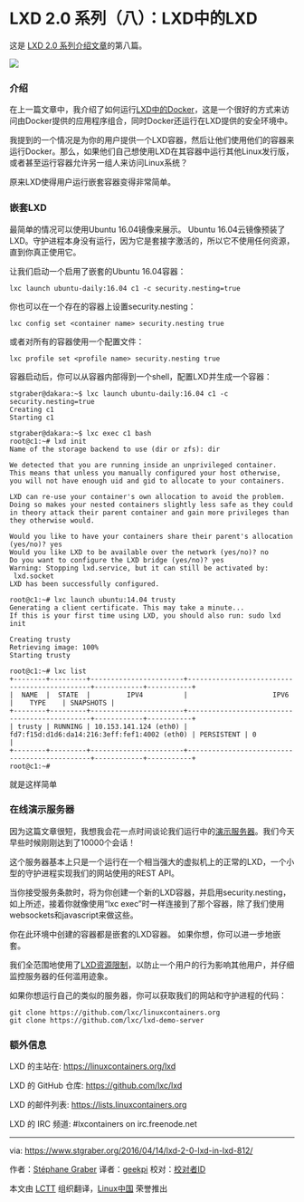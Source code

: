 LXD 2.0 系列（八）：LXD中的LXD
======================================

这是 [LXD 2.0 系列介绍文章][0]的第八篇。

![](https://linuxcontainers.org/static/img/containers.png)

### 介绍

在上一篇文章中，我介绍了如何运行[LXD中的Docker][1]，这是一个很好的方式来访问由Docker提供的应用程序组合，同时Docker还运行在LXD提供的安全环境中。

我提到的一个情况是为你的用户提供一个LXD容器，然后让他们使用他们的容器来运行Docker。那么，如果他们自己想使用LXD在其容器中运行其他Linux发行版，或者甚至运行容器允许另一组人来访问Linux系统？

原来LXD使得用户运行嵌套容器变得非常简单。

### 嵌套LXD

最简单的情况可以使用Ubuntu 16.04镜像来展示。 Ubuntu 16.04云镜像预装了LXD。守护进程本身没有运行，因为它是套接字激活的，所以它不使用任何资源，直到你真正使用它。

让我们启动一个启用了嵌套的Ubuntu 16.04容器：

```
lxc launch ubuntu-daily:16.04 c1 -c security.nesting=true
```

你也可以在一个存在的容器上设置security.nesting：

```
lxc config set <container name> security.nesting true
```

或者对所有的容器使用一个配置文件：

```
lxc profile set <profile name> security.nesting true
```

容器启动后，你可以从容器内部得到一个shell，配置LXD并生成一个容器：

```
stgraber@dakara:~$ lxc launch ubuntu-daily:16.04 c1 -c security.nesting=true
Creating c1
Starting c1

stgraber@dakara:~$ lxc exec c1 bash
root@c1:~# lxd init
Name of the storage backend to use (dir or zfs): dir

We detected that you are running inside an unprivileged container.
This means that unless you manually configured your host otherwise,
you will not have enough uid and gid to allocate to your containers.

LXD can re-use your container's own allocation to avoid the problem.
Doing so makes your nested containers slightly less safe as they could
in theory attack their parent container and gain more privileges than
they otherwise would.

Would you like to have your containers share their parent's allocation (yes/no)? yes
Would you like LXD to be available over the network (yes/no)? no
Do you want to configure the LXD bridge (yes/no)? yes
Warning: Stopping lxd.service, but it can still be activated by:
 lxd.socket
LXD has been successfully configured.

root@c1:~# lxc launch ubuntu:14.04 trusty
Generating a client certificate. This may take a minute...
If this is your first time using LXD, you should also run: sudo lxd init

Creating trusty
Retrieving image: 100%
Starting trusty

root@c1:~# lxc list
+--------+---------+-----------------------+----------------------------------------------+------------+-----------+
|  NAME  |  STATE  |         IPV4          |                     IPV6                     |    TYPE    | SNAPSHOTS |
+--------+---------+-----------------------+----------------------------------------------+------------+-----------+
| trusty | RUNNING | 10.153.141.124 (eth0) | fd7:f15d:d1d6:da14:216:3eff:fef1:4002 (eth0) | PERSISTENT | 0         |
+--------+---------+-----------------------+----------------------------------------------+------------+-----------+
root@c1:~#
```

就是这样简单

### 在线演示服务器

因为这篇文章很短，我想我会花一点时间谈论我们运行中的[演示服务器][2]。我们今天早些时候刚刚达到了10000个会话！

这个服务器基本上只是一个运行在一个相当强大的虚拟机上的正常的LXD，一个小型的守护进程实现我们的网站使用的REST API。

当你接受服务条款时，将为你创建一个新的LXD容器，并启用security.nesting，如上所述，接着你就像使用“lxc exec”时一样连接到了那个容器，除了我们使用websockets和javascript来做这些。

你在此环境中创建的容器都是嵌套的LXD容器。
如果你想，你可以进一步地嵌套。

我们全范围地使用了[LXD资源限制][3]，以防止一个用户的行为影响其他用户，并仔细监控服务器的任何滥用迹象。

如果你想运行自己的类似的服务器，你可以获取我们的网站和守护进程的代码：

```
git clone https://github.com/lxc/linuxcontainers.org
git clone https://github.com/lxc/lxd-demo-server
```

### 额外信息

LXD 的主站在: <https://linuxcontainers.org/lxd>

LXD 的 GitHub 仓库: <https://github.com/lxc/lxd>

LXD 的邮件列表: <https://lists.linuxcontainers.org>

LXD 的 IRC 频道: #lxcontainers on irc.freenode.net


--------------------------------------------------------------------------------

via: https://www.stgraber.org/2016/04/14/lxd-2-0-lxd-in-lxd-812/

作者：[Stéphane Graber][a]
译者：[geekpi](https://github.com/geekpi)
校对：[校对者ID](https://github.com/校对者ID)

本文由 [LCTT](https://github.com/LCTT/TranslateProject) 组织翻译，[Linux中国](https://linux.cn/) 荣誉推出

[a]: https://www.stgraber.org/author/stgraber/
[0]: https://www.stgraber.org/2016/03/11/lxd-2-0-blog-post-series-012/
[1]: https://www.stgraber.org/2016/04/13/lxd-2-0-docker-in-lxd-712/
[2]: https://linuxcontainers.org/lxd/try-it/
[3]: https://www.stgraber.org/2016/03/26/lxd-2-0-resource-control-412/
